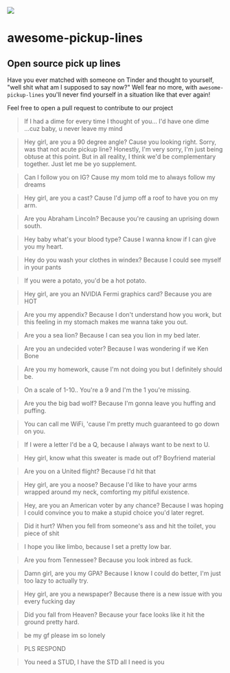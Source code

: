 ![](https://i.redditmedia.com/8eQkQJkcQn8tM7Fr_lhghTYynMju43b3tEvXJi9mzBY.png?w=1024&s=cacbcddec122a5bc9fb90c9f911305f7)

# awesome-pickup-lines
## Open source pick up lines

Have you ever matched with someone on Tinder and thought to yourself, "well shit what am I supposed to say now?"
Well fear no more, with `awesome-pickup-lines` you'll never find yourself in a situation like that ever again!

Feel free to open a pull request to contribute to our project



> If I had a dime for every time I thought of you... I'd have one dime ...cuz baby, u never leave my mind

> Hey girl, are you a 90 degree angle?
Cause you looking right. Sorry, was that not acute pickup line? Honestly, I'm very sorry, I'm just being obtuse at this point. But in all reality, I think we'd be complementary together. Just let me be yo supplement.

> Can I follow you on IG? Cause my mom told me to always follow my dreams

> Hey girl, are you a cast? Cause I'd jump off a roof to have you on my arm.

> Are you Abraham Lincoln? Because you're causing an uprising down south.

> Hey baby what's your blood type? Cause I wanna know if I can give you my heart.

> Hey do you wash your clothes in windex? Because I could see myself in your pants

> If you were a potato, you'd be a hot potato.

> Hey girl, are you an NVIDIA Fermi graphics card? Because you are HOT

> Are you my appendix? Because I don't understand how you work, but this feeling in my stomach makes me wanna take you out.

> Are you a sea lion? Because I can sea you lion in my bed later.

> Are you an undecided voter? Because I was wondering if we Ken Bone

> Are you my homework, cause I'm not doing you but I definitely should be.

> On a scale of 1-10.. You're a 9 and I'm the 1 you're missing.

> Are you the big bad wolf? Because I'm gonna leave you huffing and puffing.

> You can call me WiFi, 'cause I'm pretty much guaranteed to go down on you.

> If I were a letter I'd be a Q, because I always want to be next to U.

> Hey girl, know what this sweater is made out of? Boyfriend material

> Are you on a United flight? Because I'd hit that

> Hey girl, are you a noose? Because I'd like to have your arms wrapped around my neck, comforting my pitiful existence.

> Hey, are you an American voter by any chance? Because I was hoping I could convince you to make a stupid choice you'd later regret.

> Did it hurt? When you fell from someone's ass and hit the toilet, you piece of shit

> I hope you like limbo, because I set a pretty low bar.

> Are you from Tennessee? Because you look inbred as fuck.

> Damn girl, are you my GPA?  Because I know I could do better, I'm just too lazy to actually try.

> Hey girl, are you a newspaper? Because there is a new issue with you every fucking day

> Did you fall from Heaven? Because your face looks like it hit the ground pretty hard.

> be my gf please im so lonely

> PLS RESPOND

> You need a STUD, I have the STD all I need is you
